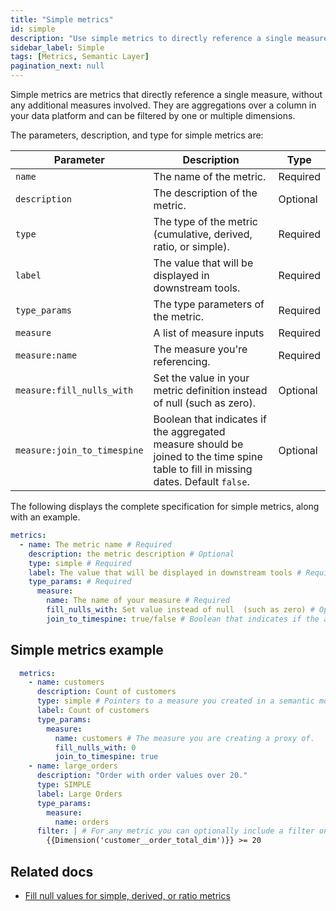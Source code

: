 ```yaml
---
title: "Simple metrics"
id: simple
description: "Use simple metrics to directly reference a single measure."
sidebar_label: Simple
tags: [Metrics, Semantic Layer]
pagination_next: null
---
```


Simple metrics are metrics that directly reference a single measure, without any additional measures involved. They are aggregations over a column in your data platform and can be filtered by one or multiple dimensions.

 The parameters, description, and type for simple metrics are:

| Parameter | Description | Type |
| --------- | ----------- | ---- |
| `name` | The name of the metric. | Required |
| `description` | The description of the metric. | Optional |
| `type` | The type of the metric (cumulative, derived, ratio, or simple). | Required |
| `label` | The value that will be displayed in downstream tools. | Required |
| `type_params` | The type parameters of the metric. | Required |
| `measure` | A list of measure inputs | Required |
| `measure:name` | The measure you're referencing. | Required |
| `measure:fill_nulls_with` | Set the value in your metric definition instead of null (such as zero). | Optional |
| `measure:join_to_timespine` | Boolean that indicates if the aggregated measure should be joined to the time spine table to fill in missing dates. Default `false`. | Optional |

The following displays the complete specification for simple metrics, along with an example.

```yaml
metrics:
  - name: The metric name # Required
    description: the metric description # Optional
    type: simple # Required
    label: The value that will be displayed in downstream tools # Required
    type_params: # Required
      measure: 
        name: The name of your measure # Required
        fill_nulls_with: Set value instead of null  (such as zero) # Optional
        join_to_timespine: true/false # Boolean that indicates if the aggregated measure should be joined to the time spine table to fill in missing dates. # Optional

```

<!-- create_metric not supported yet
:::tip

If you've already defined the measure using the `create_metric: true` parameter, you don't need to create simple metrics. However, if you want to include a filter in the final metric, you'll need to define and create a simple metric.
:::
-->

## Simple metrics example

```yaml
  metrics: 
    - name: customers
      description: Count of customers
      type: simple # Pointers to a measure you created in a semantic model
      label: Count of customers
      type_params:
        measure: 
          name: customers # The measure you are creating a proxy of.
          fill_nulls_with: 0 
          join_to_timespine: true
    - name: large_orders
      description: "Order with order values over 20."
      type: SIMPLE
      label: Large Orders
      type_params:
        measure: 
          name: orders
      filter: | # For any metric you can optionally include a filter on dimension values
        {{Dimension('customer__order_total_dim')}} >= 20
```

## Related docs
- [Fill null values for simple, derived, or ratio metrics](/docs/build/fill-nulls-advanced)

